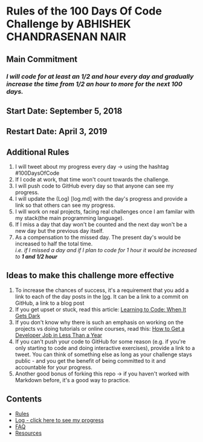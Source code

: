 # Rules of the 100 Days Of Code Challenge by ABHISHEK CHANDRASENAN NAIR

## Main Commitment

### *I will code for at least an 1/2 and hour every day and gradually increase the time from 1/2 an hour to more for the next 100 days.*

## Start Date: **September 5, 2018**
## Restart Date: **April 3, 2019**

## Additional Rules

1. I will tweet about my progress every day -> using the hashtag #100DaysOfCode
2. If I code at work, that time won't count towards the challenge.
3. I will push code to GitHub every day so that anyone can see my progress.
4. I will update the (Log) [log.md] with the day's progress and provide a link so that others can see my progress.
5. I will work on real projects, facing real challenges once I am familar with my stack(the main programming language).
6. If I miss a day that day won't be counted and the next day won't be a new day but the previous day itself.
7. As a compensation to the missed day. The present day's would be increased to half the total time. <br> *i.e. if I missed a day and if I plan to code for 1 hour it would be increased to **1 and 1/2 hour***


## Ideas to make this challenge more effective

1. To increase the chances of success, it's a requirement that you add a link to each of the day posts in the [log](log.md). It can be a link to a commit on GitHub, a link to a blog post
2. If you get upset or stuck, read this article: [Learning to Code: When It Gets Dark](https://medium.freecodecamp.com/learning-to-code-when-it-gets-dark-e485edfb58fd)
3. If you don't know why there is such an emphasis on working on the projects vs doing tutorials or online courses, read this: [How to Get a Developer Job in Less Than a Year](https://medium.freecodecamp.com/how-to-get-a-developer-job-in-less-than-a-year-c27bbfe71645)
4. If you can't push your code to GitHub for some reason (e.g. if you're only starting to code and doing interactive exercises), provide a link to a tweet. You can think of something else as long as your challenge stays public - and you get the benefit of being committed to it and accountable for your progress.
5. Another good bonus of forking this repo -> if you haven't worked with Markdown before, it's a good way to practice.

## Contents

* [Rules](rules.md)
* [Log - click here to see my progress](log.md)
* [FAQ](FAQ.md)
* [Resources](resources.md)
